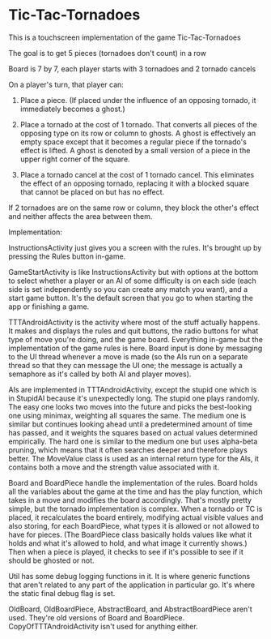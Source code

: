 Tic-Tac-Tornadoes
=================

This is a touchscreen implementation of the game Tic-Tac-Tornadoes

The goal is to get 5 pieces (tornadoes don't count) in a row

Board is 7 by 7, each player starts with 3 tornadoes and 2 tornado cancels

On a player's turn, that player can:

1. Place a piece. (If placed under the influence of an opposing tornado, it immediately becomes a ghost.)

2. Place a tornado at the cost of 1 tornado. That converts all pieces of the opposing type on its row or column to ghosts. A ghost is effectively an empty space except that it becomes a regular piece if the tornado's effect is lifted. A ghost is denoted by a small version of a piece in the upper right corner of the square.

3. Place a tornado cancel at the cost of 1 tornado cancel. This eliminates the effect of an opposing tornado, replacing it with a blocked square that cannot be placed on but has no effect.

If 2 tornadoes are on the same row or column, they block the other's effect and neither affects the area between them.

Implementation:

InstructionsActivity just gives you a screen with the rules. It's brought up by pressing the Rules button in-game.

GameStartActivity is like InstructionsActivity but with options at the bottom to select whether a player or an AI of some difficulty is on each side (each side is set independently so you can create any match you want), and a start game button. It's the default screen that you go to when starting the app or finishing a game.

TTTAndroidActivity is the activity where most of the stuff actually happens. It makes and displays the rules and quit buttons, the radio buttons for what type of move you're doing, and the game board. Everything in-game but the implementation of the game rules is here. Board input is done by messaging to the UI thread whenever a move is made (so the AIs run on a separate thread so that they can message the UI one; the message is actually a semaphore as it's called by both AI and player moves).

AIs are implemented in TTTAndroidActivity, except the stupid one which is in StupidAI because it's unexpectedly long. The stupid one plays randomly. The easy one looks two moves into the future and picks the best-looking one using minimax, weighting all squares the same. The medium one is similar but continues looking ahead until a predetermined amount of time has passed, and it weights the squares based on actual values determined empirically. The hard one is similar to the medium one but uses alpha-beta pruning, which means that it often searches deeper and therefore plays better. The MoveValue class is used as an internal return type for the AIs, it contains both a move and the strength value associated with it.

Board and BoardPiece handle the implementation of the rules. Board holds all the variables about the game at the time and has the play function, which takes in a move and modifies the board accordingly. That's mostly pretty simple, but the tornado implementation is complex. When a tornado or TC is placed, it recalculates the board entirely, modifying actual visible values and also storing, for each BoardPiece, what types it is allowed or not allowed to have for pieces. (The BoardPiece class basically holds values like what it holds and what it's allowed to hold, and what image it currently shows.) Then when a piece is played, it checks to see if it's possible to see if it should be ghosted or not.

Util has some debug logging functions in it. It is where generic functions that aren't related to any part of the application in particular go. It's where the static final debug flag is set.

OldBoard, OldBoardPiece, AbstractBoard, and AbstractBoardPiece aren't used. They're old versions of Board and BoardPiece. CopyOfTTTAndroidActivity isn't used for anything either.
